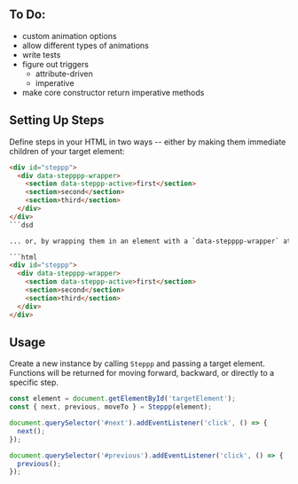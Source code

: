 ## To Do:
* custom animation options
* allow different types of animations
* write tests
* figure out triggers
  * attribute-driven
  * imperative
* make core constructor return imperative methods

## Setting Up Steps

Define steps in your HTML in two ways -- either by making them immediate children of your target element:

```html
<div id="steppp">
  <div data-stepppp-wrapper>
    <section data-steppp-active>first</section>
    <section>second</section>
    <section>third</section>
  </div>
</div>
```dsd

... or, by wrapping them in an element with a `data-stepppp-wrapper` attribute:

```html
<div id="steppp">
  <div data-stepppp-wrapper>
    <section data-steppp-active>first</section>
    <section>second</section>
    <section>third</section>
  </div>
</div>
```

## Usage

Create a new instance by calling `Steppp` and passing a target element. Functions will be returned for moving forward, backward, or directly to a specific step.

```js
const element = document.getElementById('targetElement');
const { next, previous, moveTo } = Steppp(element);

document.querySelector('#next').addEventListener('click', () => {
  next();
});

document.querySelector('#previous').addEventListener('click', () => {
  previous();
});
```

<!--
### Advancing Through Steps Out-of-Order

Sometimes, you may want to skip over certain steps and progress to one out of order. To do this, place a `data-steppp-go-to="YOUR_STEP_NAME"` attribute on the element that triggers the movement. -->
